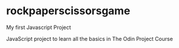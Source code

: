 # rockpaperscissorsgame
My first Javascript Project

JavaScript project to learn all the basics in The Odin Project Course
